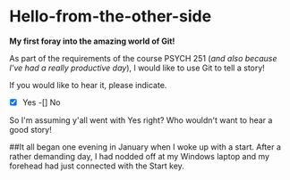 # Hello-from-the-other-side
**My first foray into the amazing world of Git!**

As part of the requirements of the course PSYCH 251 (*and also because I've had a really productive day*), I would like to use Git to tell a story!

If you would like to hear it, please indicate.

-[x] Yes
-[] No

So I'm assuming y'all went with Yes right? Who wouldn't want to hear a good story!

##It all began one evening in January when I woke up with a start. After a rather demanding day, I had nodded off at my Windows laptop and my forehead had just connected with the Start key.

